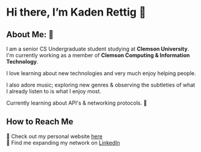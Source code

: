 # Hi there, I’m Kaden Rettig 🐌

## About Me: 🌻

I am a senior CS Undergraduate student studying at **Clemson University**. </br>
I'm currently working as a member of **Clemson Computing & Information Technology**.

I love learning about new technologies and very much enjoy helping people. </br>

I also adore music; exploring new genres & observing the subtleties of what I already listen to is what I enjoy most.

Currently learning about API's & networking protocols. 🎍

## How to Reach Me
📝 Check out my personal website [here](https://oregano.surge.sh) </br>
🤝 Find me expanding my network on [LinkedIn](https://www.linkedin.com/in/kadenrettig/)
